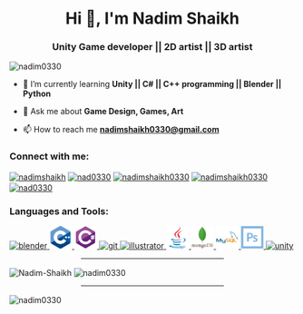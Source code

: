 <h1 align="center">Hi 👋, I'm Nadim Shaikh</h1>
<h3 align="center">Unity Game developer || 2D artist || 3D artist </h3>

<p align="left"> <img src="https://komarev.com/ghpvc/?username=nadim0330&label=Profile%20views&color=0e75b6&style=flat" alt="nadim0330" /> </p>

- 🌱 I’m currently learning **Unity || C# || C++ programming || Blender || Python**

- 💬 Ask me about **Game Design, Games, Art**

- 📫 How to reach me **nadimshaikh0330@gmail.com**

<h3 align="left">Connect with me:</h3>
<p align="left">
<a href="https://linkedin.com/in/nadimshaikh" target="blank"><img align="center" src="https://raw.githubusercontent.com/rahuldkjain/github-profile-readme-generator/master/src/images/icons/Social/linked-in-alt.svg" alt="nadimshaikh" height="30" width="40" /></a>
<a href="https://instagram.com/nad0330" target="blank"><img align="center" src="https://raw.githubusercontent.com/rahuldkjain/github-profile-readme-generator/master/src/images/icons/Social/instagram.svg" alt="nad0330" height="30" width="40" /></a>
<a href="https://www.hackerrank.com/nadimshaikh0330" target="blank"><img align="center" src="https://raw.githubusercontent.com/rahuldkjain/github-profile-readme-generator/master/src/images/icons/Social/hackerrank.svg" alt="nadimshaikh0330" height="30" width="40" /></a>
<a href="https://auth.geeksforgeeks.org/user/nadimshaikh0330" target="blank"><img align="center" src="https://raw.githubusercontent.com/rahuldkjain/github-profile-readme-generator/master/src/images/icons/Social/geeks-for-geeks.svg" alt="nadimshaikh0330" height="30" width="40" /></a>
<a href="https://discord.gg/nad0330" target="blank"><img align="center" src="https://raw.githubusercontent.com/rahuldkjain/github-profile-readme-generator/master/src/images/icons/Social/discord.svg" alt="nad0330" height="30" width="40" /></a>
</p>

<h3 align="left">Languages and Tools:</h3>
<p align="left"> <a href="https://www.blender.org/" target="_blank" rel="noreferrer"> <img src="https://download.blender.org/branding/community/blender_community_badge_white.svg" alt="blender" width="40" height="40"/> </a> <a href="https://www.w3schools.com/cpp/" target="_blank" rel="noreferrer"> <img src="https://raw.githubusercontent.com/devicons/devicon/master/icons/cplusplus/cplusplus-original.svg" alt="cplusplus" width="40" height="40"/> </a> <a href="https://www.w3schools.com/cs/" target="_blank" rel="noreferrer"> <img src="https://raw.githubusercontent.com/devicons/devicon/master/icons/csharp/csharp-original.svg" alt="csharp" width="40" height="40"/> </a> <a href="https://git-scm.com/" target="_blank" rel="noreferrer"> <img src="https://www.vectorlogo.zone/logos/git-scm/git-scm-icon.svg" alt="git" width="40" height="40"/> </a> <a href="https://www.adobe.com/in/products/illustrator.html" target="_blank" rel="noreferrer"> <img src="https://www.vectorlogo.zone/logos/adobe_illustrator/adobe_illustrator-icon.svg" alt="illustrator" width="40" height="40"/> </a> <a href="https://www.java.com" target="_blank" rel="noreferrer"> <img src="https://raw.githubusercontent.com/devicons/devicon/master/icons/java/java-original.svg" alt="java" width="40" height="40"/> </a> <a href="https://www.mongodb.com/" target="_blank" rel="noreferrer"> <img src="https://raw.githubusercontent.com/devicons/devicon/master/icons/mongodb/mongodb-original-wordmark.svg" alt="mongodb" width="40" height="40"/> </a> <a href="https://www.mysql.com/" target="_blank" rel="noreferrer"> <img src="https://raw.githubusercontent.com/devicons/devicon/master/icons/mysql/mysql-original-wordmark.svg" alt="mysql" width="40" height="40"/> </a> <a href="https://www.photoshop.com/en" target="_blank" rel="noreferrer"> <img src="https://raw.githubusercontent.com/devicons/devicon/master/icons/photoshop/photoshop-line.svg" alt="photoshop" width="40" height="40"/> </a> <a href="https://unity.com/" target="_blank" rel="noreferrer"> <img src="https://www.vectorlogo.zone/logos/unity3d/unity3d-icon.svg" alt="unity" width="40" height="40"/> </a> </p>

<div align="center">
  <hr  width="50%"/>
</div>
<div>
<img align="center" src="https://github-readme-stats.vercel.app/api/top-langs?username=nadim0330&show_icons=true&locale=en&layout=compact&theme=radical" alt="Nadim-Shaikh" />

<img align="center" src="https://github-readme-stats.vercel.app/api?username=nadim0330&show_icons=true&locale=en&theme=radical" alt="nadim0330" />
</div>

<div align="center">
  <hr  width="50%"/>
</div>

<img align="center" src="https://github-readme-streak-stats.herokuapp.com/?user=nadim0330&theme=radical" alt="nadim0330" />
